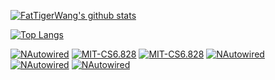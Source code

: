 
[![FatTigerWang's github stats](https://github-readme-stats.vercel.app/api?username=fattigerwang&count_private=true&show_icons=true&theme=flag-india&include_all_commits=true)](https://github.com/FatTigerWang)

[![Top Langs](https://github-readme-stats.vercel.app/api/top-langs/?username=fattigerwang&layout=compact&theme=flag-india)](https://github.com/FatTigerWang)

[![NAutowired](https://github-readme-stats.vercel.app/api/pin/?username=kirov-opensource&repo=NAutowired&theme=flag-india)](https://github.com/kirov-opensource/NAutowired)
[![MIT-CS6.828](https://github-readme-stats.vercel.app/api/pin/?username=fattigerwang&repo=MIT-CS6.828&theme=flag-india)](https://github.com/kirov-opensource/MIT-CS6.828)
[![MIT-CS6.828](https://github-readme-stats.vercel.app/api/pin/?username=fattigerwang&repo=wos&theme=flag-india)](https://github.com/kirov-opensource/wos)
[![NAutowired](https://github-readme-stats.vercel.app/api/pin/?username=kirov-opensource&repo=facelock&theme=flag-india)](https://github.com/kirov-opensource/facelock)
[![NAutowired](https://github-readme-stats.vercel.app/api/pin/?username=kirov-opensource&repo=HTML2PDF&theme=flag-india)](https://github.com/kirov-opensource/HTML2PDF)
[![NAutowired](https://github-readme-stats.vercel.app/api/pin/?username=kirov-opensource&repo=kirov-webapi-template&theme=flag-india)](https://github.com/kirov-opensource/kirov-webapi-template)

